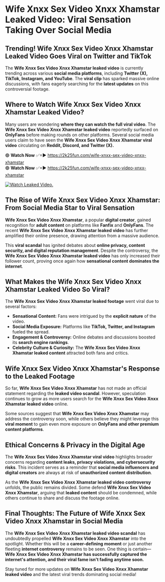 # Wife Xnxx Sex Video Xnxx Xhamstar Leaked Video: Viral Sensation Taking Over Social Media

## **Trending! Wife Xnxx Sex Video Xnxx Xhamstar Leaked Video Goes Viral on Twitter and TikTok**
The **Wife Xnxx Sex Video Xnxx Xhamstar leaked video** is currently trending across various **social media platforms**, including **Twitter (X), TikTok, Instagram, and YouTube**. The **viral clip** has sparked massive online discussions, with fans eagerly searching for the **latest updates** on this controversial footage.

## **Where to Watch Wife Xnxx Sex Video Xnxx Xhamstar Leaked Video?**
Many users are wondering **where they can watch the full viral video**. The **Wife Xnxx Sex Video Xnxx Xhamstar leaked video** reportedly surfaced on **OnlyFans** before making rounds on other platforms. Several social media users claim to have seen the **Wife Xnxx Sex Video Xnxx Xhamstar viral video** circulating on **Reddit, Discord, and Twitter (X).**

🟢 **Watch Now** ✅=► https://2k25fun.com/wife-xnxx-sex-video-xnxx-xhamstar  
🟢 **Watch Now** ✅=► https://2k25fun.com/wife-xnxx-sex-video-xnxx-xhamstar  

[![Watch Leaked Video.](https://miro.medium.com/v2/resize:fit:828/format:webp/1*cilzJN44JGOrTw9NJCrNHA.gif "Watch Leaked Video")](https://2k25fun.com/wife-xnxx-sex-video-xnxx-xhamstar)

## **The Rise of Wife Xnxx Sex Video Xnxx Xhamstar: From Social Media Star to Viral Sensation**
**Wife Xnxx Sex Video Xnxx Xhamstar**, a popular **digital creator**, gained recognition for **adult content** on platforms like **Fanfix** and **OnlyFans**. The recent **Wife Xnxx Sex Video Xnxx Xhamstar leaked video** has further amplified their online presence, drawing attention from a massive audience.

This **viral scandal** has ignited debates about **online privacy, content security, and digital reputation management**. Despite the controversy, the **Wife Xnxx Sex Video Xnxx Xhamstar leaked video** has only increased their follower count, proving once again how **sensational content dominates the internet**.

## **What Makes the Wife Xnxx Sex Video Xnxx Xhamstar Leaked Video So Viral?**
The **Wife Xnxx Sex Video Xnxx Xhamstar leaked footage** went viral due to several factors:
- **Sensational Content:** Fans were intrigued by the **explicit nature** of the video.
- **Social Media Exposure:** Platforms like **TikTok, Twitter, and Instagram** fueled the spread.
- **Engagement & Controversy:** Online debates and discussions boosted its **search engine rankings**.
- **Celebrity Culture & Curiosity:** The **Wife Xnxx Sex Video Xnxx Xhamstar leaked content** attracted both fans and critics.

## **Wife Xnxx Sex Video Xnxx Xhamstar's Response to the Leaked Footage**
So far, **Wife Xnxx Sex Video Xnxx Xhamstar** has not made an official statement regarding the **leaked video scandal**. However, speculation continues to grow as more users search for the **Wife Xnxx Sex Video Xnxx Xhamstar leaked video** online.

Some sources suggest that **Wife Xnxx Sex Video Xnxx Xhamstar** may address the controversy soon, while others believe they might leverage this **viral moment** to gain even more exposure on **OnlyFans and other premium content platforms**.

## **Ethical Concerns & Privacy in the Digital Age**
The **Wife Xnxx Sex Video Xnxx Xhamstar viral video** highlights broader concerns regarding **content leaks, privacy violations, and cybersecurity risks**. This incident serves as a reminder that **social media influencers and digital creators** are always at risk of **unauthorized content distribution**.

As the **Wife Xnxx Sex Video Xnxx Xhamstar leaked video controversy** unfolds, the public remains divided. Some defend **Wife Xnxx Sex Video Xnxx Xhamstar**, arguing that **leaked content** should be condemned, while others continue to share and discuss the footage online.

## **Final Thoughts: The Future of Wife Xnxx Sex Video Xnxx Xhamstar in Social Media**
The **Wife Xnxx Sex Video Xnxx Xhamstar leaked video scandal** has undoubtedly propelled **Wife Xnxx Sex Video Xnxx Xhamstar** into the spotlight. Whether this will be a **career-defining moment** or just another fleeting **internet controversy** remains to be seen. One thing is certain—**Wife Xnxx Sex Video Xnxx Xhamstar has successfully captured the internet's attention, and their viral fame isn't fading anytime soon.**

Stay tuned for more updates on **Wife Xnxx Sex Video Xnxx Xhamstar leaked video** and the latest viral trends dominating social media!